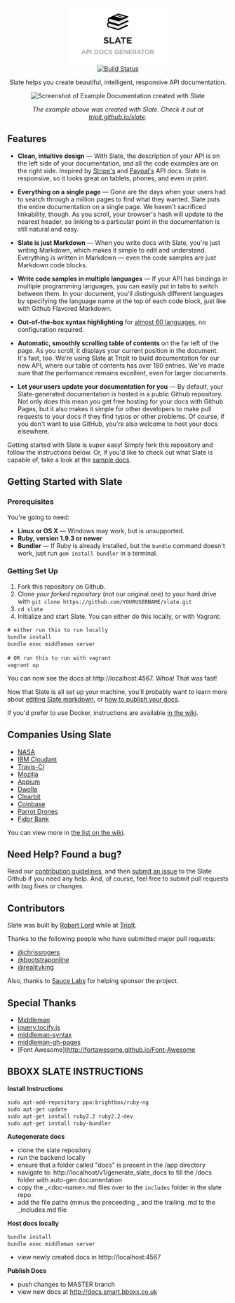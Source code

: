 <p align="center">
  <img src="https://raw.githubusercontent.com/lord/img/master/logo-slate.png" alt="Slate: API Documentation Generator" width="226">
  <br>
  <a href="https://travis-ci.org/tripit/slate"><img src="https://travis-ci.org/tripit/slate.svg?branch=master" alt="Build Status"></a>
</p>

<p align="center">Slate helps you create beautiful, intelligent, responsive API documentation.</p>

<p align="center"><img src="https://dl.dropboxusercontent.com/u/95847291/github%20images/slate/slate_screenshot_new.png" width=700 alt="Screenshot of Example Documentation created with Slate"></p>

<p align="center"><em>The example above was created with Slate. Check it out at <a href="https://tripit.github.io/slate">tripit.github.io/slate</a>.</em></p>

Features
------------

* **Clean, intuitive design** — With Slate, the description of your API is on the left side of your documentation, and all the code examples are on the right side. Inspired by [Stripe's](https://stripe.com/docs/api) and [Paypal's](https://developer.paypal.com/webapps/developer/docs/api/) API docs. Slate is responsive, so it looks great on tablets, phones, and even in print.

* **Everything on a single page** — Gone are the days when your users had to search through a million pages to find what they wanted. Slate puts the entire documentation on a single page. We haven't sacrificed linkability, though. As you scroll, your browser's hash will update to the nearest header, so linking to a particular point in the documentation is still natural and easy.

* **Slate is just Markdown** — When you write docs with Slate, you're just writing Markdown, which makes it simple to edit and understand. Everything is written in Markdown — even the code samples are just Markdown code blocks.

* **Write code samples in multiple languages** — If your API has bindings in multiple programming languages, you can easily put in tabs to switch between them. In your document, you'll distinguish different languages by specifying the language name at the top of each code block, just like with Github Flavored Markdown.

* **Out-of-the-box syntax highlighting** for [almost 60 languages](http://rouge.jayferd.us/demo), no configuration required.

* **Automatic, smoothly scrolling table of contents** on the far left of the page. As you scroll, it displays your current position in the document. It's fast, too. We're using Slate at TripIt to build documentation for our new API, where our table of contents has over 180 entries. We've made sure that the performance remains excellent, even for larger documents.

* **Let your users update your documentation for you** — By default, your Slate-generated documentation is hosted in a public Github repository. Not only does this mean you get free hosting for your docs with Github Pages, but it also makes it simple for other developers to make pull requests to your docs if they find typos or other problems. Of course, if you don't want to use GitHub, you're also welcome to host your docs elsewhere.

Getting started with Slate is super easy! Simply fork this repository and follow the instructions below. Or, if you'd like to check out what Slate is capable of, take a look at the [sample docs](http://tripit.github.io/slate).

<!--As an example, you can check out the [TripIt API docs](http://tripit.github.io/api), which we create with Slate. You can also view the source of the [markdown file used to generate it](http://github.com/tripit/api/blob/master/source/index.md).-->

Getting Started with Slate
------------------------------

### Prerequisites

You're going to need:

 - **Linux or OS X** — Windows may work, but is unsupported.
 - **Ruby, version 1.9.3 or newer**
 - **Bundler** — If Ruby is already installed, but the `bundle` command doesn't work, just run `gem install bundler` in a terminal.

### Getting Set Up

1. Fork this repository on Github.
2. Clone *your forked repository* (not our original one) to your hard drive with `git clone https://github.com/YOURUSERNAME/slate.git`
3. `cd slate`
4. Initialize and start Slate. You can either do this locally, or with Vagrant:

```shell
# either run this to run locally
bundle install
bundle exec middleman server

# OR run this to run with vagrant
vagrant up
```

You can now see the docs at http://localhost:4567. Whoa! That was fast!

Now that Slate is all set up your machine, you'll probably want to learn more about [editing Slate markdown](https://github.com/tripit/slate/wiki/Markdown-Syntax), or [how to publish your docs](https://github.com/tripit/slate/wiki/Deploying-Slate).

If you'd prefer to use Docker, instructions are available [in the wiki](https://github.com/tripit/slate/wiki/Docker).

Companies Using Slate
---------------------------------

* [NASA](https://api.nasa.gov)
* [IBM Cloudant](https://docs.cloudant.com/api.html)
* [Travis-CI](https://docs.travis-ci.com/api/)
* [Mozilla](http://mozilla.github.io/localForage/)
* [Appium](http://appium.io/slate/en/master)
* [Dwolla](https://docs.dwolla.com/)
* [Clearbit](https://clearbit.com/docs)
* [Coinbase](https://developers.coinbase.com/api)
* [Parrot Drones](http://developer.parrot.com/docs/bebop/)
* [Fidor Bank](http://docs.fidor.de/)

You can view more in [the list on the wiki](https://github.com/tripit/slate/wiki/Slate-in-the-Wild).

Need Help? Found a bug?
--------------------

Read our [contribution guidelines](https://github.com/tripit/slate/blob/master/CONTRIBUTING.md), and then [submit an issue](https://github.com/tripit/slate/issues) to the Slate Github if you need any help. And, of course, feel free to submit pull requests with bug fixes or changes.

Contributors
--------------------

Slate was built by [Robert Lord](https://lord.io) while at [TripIt](https://www.tripit.com/).

Thanks to the following people who have submitted major pull requests:

- [@chrissrogers](https://github.com/chrissrogers)
- [@bootstraponline](https://github.com/bootstraponline)
- [@realityking](https://github.com/realityking)

Also, thanks to [Sauce Labs](http://saucelabs.com) for helping sponsor the project.

Special Thanks
--------------------
- [Middleman](https://github.com/middleman/middleman)
- [jquery.tocify.js](https://github.com/gfranko/jquery.tocify.js)
- [middleman-syntax](https://github.com/middleman/middleman-syntax)
- [middleman-gh-pages](https://github.com/edgecase/middleman-gh-pages)
- [Font Awesome](http://fortawesome.github.io/Font-Awesome




BBOXX SLATE INSTRUCTIONS
------------------------
**Install Instructions**
 ```
 sudo apt-add-repository ppa:brightbox/ruby-ng
 sudo apt-get update
 sudo apt-get install ruby2.2 ruby2.2-dev
 sudo apt-get install ruby-bundler
```
 
**Autogenerate docs**
 - clone the slate repository
 - run the backend locally
 - ensure that a folder called "docs" is present in the /app directory
 - navigate to: http://localhost/v1/generate_slate_docs to fill the /docs folder with auto-gen documentation
 - copy the \_\<doc-name\>.md files over to the `includes` folder in the slate repo. 
 - add the file paths (minus the preceeding _ and the trailing .md to the \_includes.md file
 
 **Host docs locally**
 ```
 bundle install
 bundle exec middleman server
 ```
 - view newly created docs in htttp://localhost:4567
 
 **Publish Docs**
 - push changes to MASTER branch
 - view new docs at http://docs.smart.bboxx.co.uk
 
 
